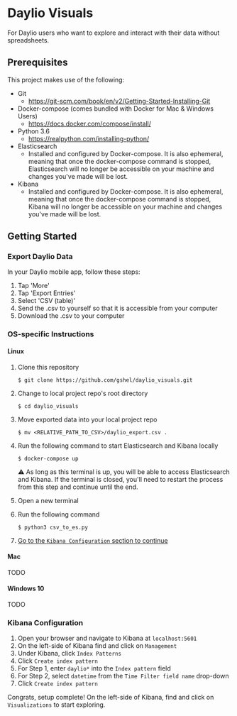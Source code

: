 # Daylio Visuals
For Daylio users who want to explore and interact with their data without spreadsheets.

## Prerequisites
This project makes use of the following:

* Git
    * https://git-scm.com/book/en/v2/Getting-Started-Installing-Git
* Docker-compose (comes bundled with Docker for Mac & Windows Users)
    * https://docs.docker.com/compose/install/
* Python 3.6
    * https://realpython.com/installing-python/
* Elasticsearch
    * Installed and configured by Docker-compose. It is also ephemeral, meaning that once the docker-compose command is stopped, Elasticsearch will no longer be accessible on your machine and changes you've made will be lost.
* Kibana
    * Installed and configured by Docker-compose. It is also ephemeral, meaning that once the docker-compose command is stopped, Kibana will no longer be accessible on your machine and changes you've made will be lost.

## Getting Started

### Export Daylio Data
In your Daylio mobile app, follow these steps:
1. Tap 'More'
2. Tap 'Export Entries'
3. Select 'CSV (table)'
4. Send the .csv to yourself so that it is accessible from your computer
5. Download the .csv to your computer

### OS-specific Instructions
#### Linux
1. Clone this repository 
    
    ```$ git clone https://github.com/gshel/daylio_visuals.git```
    
2. Change to local project repo's root directory 
    
    ```$ cd daylio_visuals```
    
3. Move exported data into your local project repo 
    
    ```$ mv <RELATIVE_PATH_TO_CSV>/daylio_export.csv .```
    
4. Run the following command to start Elasticsearch and Kibana locally 
    
    ```$ docker-compose up```
    
    :warning: As long as this terminal is up, you will be able to access Elasticsearch and Kibana. If the terminal is closed, you'll need to restart the process from this step and continue until the end. 
    
5. Open a new terminal
6. Run the following command 
    
    ```$ python3 csv_to_es.py```
7. [Go to the `Kibana Configuration` section to continue](README.md#kibana-configuration)

#### Mac
TODO

#### Windows 10
TODO

### Kibana Configuration
1. Open your browser and navigate to Kibana at `localhost:5601`
2. On the left-side of Kibana find and click on `Management`
3. Under Kibana, click `Index Patterns`
4. Click `Create index pattern`
5. For Step 1, enter `daylio*` into the `Index pattern` field
6. For Step 2, select `datetime` from the `Time Filter field name` drop-down
7. Click `Create index pattern`

Congrats, setup complete! On the left-side of Kibana, find and click on `Visualizations` to start exploring.
